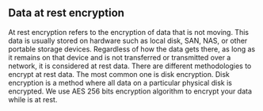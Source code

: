 ## Data at rest encryption

At rest encryption refers to the encryption of data that is not moving. This data is usually stored on hardware such as local disk, SAN, NAS, or other portable storage devices. Regardless of how the data gets there, as long as it remains on that device and is not transferred or transmitted over a network, it is considered at rest data. There are different methodologies to encrypt at rest data. The most common one is disk encryption. Disk encryption is a method where all data on a particular physical disk is encrypted. We use AES 256 bits encryption algorithm to encrypt your data while is at rest. 
